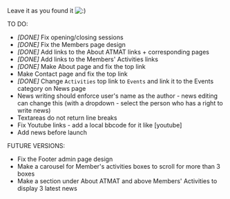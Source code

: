 Leave it as you found it ![:)](http://atmat.org.au/v3/upload/smile-onion.png)

TO DO:
- *[DONE]* Fix opening/closing sessions
- *[DONE]* Fix the Members page design
- *[DONE]* Add links to the About ATMAT links + corresponding pages
- *[DONE]* Add links to the Members' Activities links
- *[DONE]* Make About page and fix the top link
- Make Contact page and fix the top link
- *[DONE]* Change `Activities` top link to `Events` and link it to the Events category on News page
- News writing should enforce user's name as the author - news editing can change this (with a dropdown - select the person who has a right to write news)
- Textareas do not return line breaks
- Fix Youtube links - add a local bbcode for it like [youtube]
- Add news before launch

FUTURE VERSIONS:
- Fix the Footer admin page design
- Make a carousel for Member's activities boxes to scroll for more than 3 boxes
- Make a section under About ATMAT and above Members' Activities to display 3 latest news
